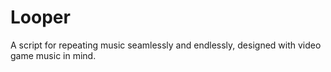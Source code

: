 # Looper
A script for repeating music seamlessly and endlessly, designed with video game music in mind.
